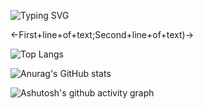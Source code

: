 ![Typing SVG](https://readme-typing-svg.demolab.com/?lines=Hi!)

<-First+line+of+text;Second+line+of+text)->



![Top Langs](https://github-readme-stats.vercel.app/api/top-langs/?username=wangxz01)

![Anurag's GitHub stats](https://github-readme-stats.vercel.app/api?username=wangxz01)


![Ashutosh's github activity graph](https://github-readme-activity-graph.vercel.app/graph?username=wangxz01&theme=react-dark)
